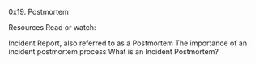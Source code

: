 0x19. Postmortem

Resources
Read or watch:

Incident Report, also referred to as a Postmortem
The importance of an incident postmortem process
What is an Incident Postmortem?
